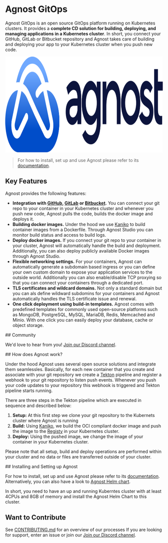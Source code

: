 # Agnost GitOps

Agnost GitOps is an open source GitOps platform running on Kubernetes clusters. It provides a **complete CD solution for building, deploying, and managing applications in a Kubernetes cluster**. In short, you connect your GitHub, GitLab or Bitbucket repository and Agnost takes care of building and deploying your app to your Kubernetes cluster when you push new code.

<p align="center">
<img width="1200" height="306" src="https://github.com/cloud-agnost/agnost-gitops/blob/main/agnost.svg" alt="Agnost logo"></img>
</p>

> For how to install, set up and use Agnost please refer to its [documentation](https://agnost.dev).

## Key Features

Agnost provides the following features:
- **Integration with [GitHub](https://github.com), [GitLab](https://gitlab.com) or [Bitbucket](https://bitbucket.com).** You can connect your git repo to your container in your Kubernetes cluster and whenever you push new code, Agnost pulls the code, builds the docker image and deploys it. 
- **Building docker images.** Under the hood we use [Kaniko](https://github.com/GoogleContainerTools/kaniko) to build container images from a Dockerfile. Through Agnost Studio you can monitor build status and access to build logs.
- **Deploy docker images.** If you connect your git repo to your container in your cluster, Agnost will automatically handle the build and deployment. Additionally, you can also deploy publicly available Docker images through Agnost Studio.
- **Flexible networking settings.** For your containers, Agnost can automatically generate a subdomain based ingress or you can define your own custom domain to expose your application services to the outside world. Additionally you can also enable/disable TCP proxying so that you can connect your containers through a dedicated port.
- **TLS certificates and wildcard domains.** Not only a standard domain but you can als define wildward subdomins for your containers and Agnost automatically handles the TLS certificate issue and renewal.
- **One click deployment using build-in templates.** Agnost comes with predefined templates for commonly used open-source platforms such as MongoDB, PostgreSQL, MySQL, MariaDB, Redis, Memcached and Minio. With one click you can easily deploy your database, cache or object storage.

## Community

We'd love to hear from you! [Join our Discord channel](https://discord.gg/5NhssWVm).

## How does Agnost work?

Under the hood Agnost uses several open source solutions and integrate them seamlessles. Basically, for each new container that you create and associate with your git repository we create a [Tekton](https://tekton.dev/) pipeline and register a webhook to your git repository to listen push events. Whenever you push your code updates to your repository this webhook is triggered and Tekton pipeline starts running. 

There are three steps in the Tekton pipeline which are executed in sequence and described below:
1. **Setup:** At this first step we clone your git repository to the Kubernets cluster where Agnost is running
2. **Build:** Using [Kaniko](https://github.com/GoogleContainerTools/kaniko), we build the OCI compliant docker image and push the image to the [Registy](https://distribution.github.io/distribution/) in your Kubernetes cluster. 
3. **Deploy:** Using the pushed image, we change the image of your container in your Kubernetes cluster.

Please note that all setup, build and deploy operations are performed within your cluster and no data or files are transferred outside of your cluster.

## Installing and Setting up Agnost

For how to install, set up and use Agnost please refer to its [documentation](https://agnost.dev). Alternatively, you can also have a look to [Agnost Helm chart](https://github.com/cloud-agnost/agnost-gitops-charts).

In short, you need to have an up and running Kuberntes cluster with at least 4CPUs and 8GB of memory and install the Agnost Helm Chart to this cluster.

## Want to Contribute

See [CONTRIBUTING.md](https://github.com/cloud-agnost/agnost-gitops/blob/main/CONTRIBUTING.md) for an overview of our processes
If you are looking for support, enter an issue or join our [Join our Discord channel](https://discord.gg/5NhssWVm).